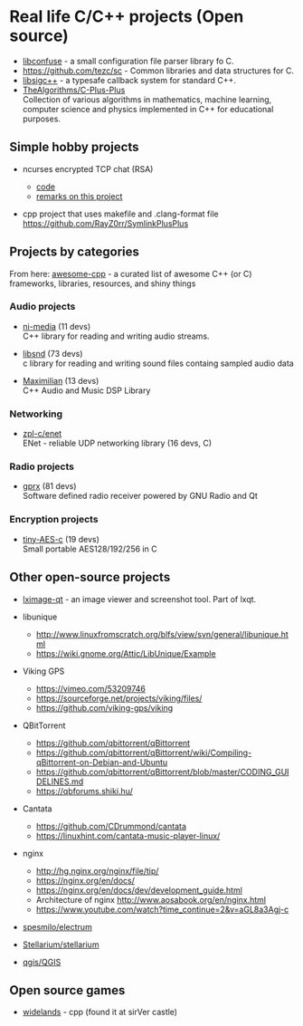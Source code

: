 
# Real life C/C++ projects (Open source)

* [libconfuse](https://github.com/martinh/libconfuse) - a small configuration file parser library fo C.
* <https://github.com/tezc/sc>  - Common libraries and data structures for C.
* [libsigc++](https://libsigcplusplus.github.io/libsigcplusplus/index.html) - a typesafe callback system for standard C++.
* [TheAlgorithms/C-Plus-Plus](https://github.com/TheAlgorithms/C-Plus-Plus)
<br> Collection of various algorithms in mathematics, machine learning, computer science and physics implemented in C++ for educational purposes.

## Simple hobby projects
* ncurses encrypted TCP chat (RSA) 
	* [code](https://github.com/edghyhdz/silver-sniffle)
	* [remarks on this project](https://www.reddit.com/r/programming/comments/m9qhlr/oc_terminal_tcp_chat_with_encryption_end_to_end_c/)

* cpp project that uses makefile and .clang-format file
<https://github.com/RayZ0rr/SymlinkPlusPlus>

## Projects by categories

From here: [awesome-cpp](https://github.com/fffaraz/awesome-cpp) - 
a curated list of awesome C++ (or C) frameworks, libraries, resources, and shiny things

### Audio projects
* [ni-media](https://github.com/NativeInstruments/ni-media) (11 devs)
<br> C++ library for reading and writing audio streams.

* [libsnd](https://github.com/libsndfile/libsndfile) (73 devs)
<br> c library for reading and writing sound files containg sampled audio data 

* [Maximilian](https://github.com/micknoise/Maximilian) (13 devs)
<br> C++ Audio and Music DSP Library

### Networking
* [zpl-c/enet](https://github.com/zpl-c/enet)
<br> ENet - reliable UDP networking library (16 devs, C)

### Radio projects
* [gprx](https://github.com/gqrx-sdr/gqrx) (81 devs)
<br> Software defined radio receiver powered by GNU Radio and Qt

### Encryption projects
* [tiny-AES-c](https://github.com/kokke/tiny-AES-c) (19 devs)
<br> Small portable AES128/192/256 in C

## Other open-source projects

* [lximage-qt](https://github.com/lxqt/lximage-qt) - an image viewer and screenshot tool. Part of lxqt.
* libunique
	* <http://www.linuxfromscratch.org/blfs/view/svn/general/libunique.html>
	* <https://wiki.gnome.org/Attic/LibUnique/Example>


* Viking GPS
	* <https://vimeo.com/53209746>
	* <https://sourceforge.net/projects/viking/files/>
	* <https://github.com/viking-gps/viking>
* QBitTorrent
	* <https://github.com/qbittorrent/qBittorrent>
	* <https://github.com/qbittorrent/qBittorrent/wiki/Compiling-qBittorrent-on-Debian-and-Ubuntu>
	* <https://github.com/qbittorrent/qBittorrent/blob/master/CODING_GUIDELINES.md>
	* <https://qbforums.shiki.hu/>
* Cantata
	* <https://github.com/CDrummond/cantata>
	* <https://linuxhint.com/cantata-music-player-linux/>
* nginx
	* <http://hg.nginx.org/nginx/file/tip/>
	* <https://nginx.org/en/docs/>
	* <https://nginx.org/en/docs/dev/development_guide.html>
	* Architecture of nginx <http://www.aosabook.org/en/nginx.html>
	* <https://www.youtube.com/watch?time_continue=2&v=aGL8a3Agj-c>


* [spesmilo/electrum](https://github.com/spesmilo/electrum)
* [Stellarium/stellarium](https://github.com/Stellarium/stellarium)
* [qgis/QGIS](https://github.com/qgis/QGIS)



## Open source games
* [widelands](https://www.widelands.org/) - cpp (found it at sirVer castle)
